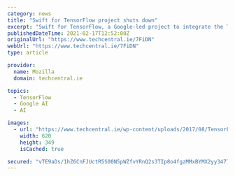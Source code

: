```yaml
---
category: news
title: "Swift for TensorFlow project shuts down"
excerpt: "Swift for TensorFlow, a Google-led project to integrate the TensorFlow machine learning library and Apple’s Swift language, is no longer in active development. Nevertheless, parts of the effort live on,"
publishedDateTime: 2021-02-17T12:52:00Z
originalUrl: "https://www.techcentral.ie/7FiDN"
webUrl: "https://www.techcentral.ie/7FiDN"
type: article

provider:
  name: Mozilla
  domain: techcentral.ie

topics:
  - TensorFlow
  - Google AI
  - AI

images:
  - url: "https://www.techcentral.ie/wp-content/uploads/2017/08/TensorFlow_logo_web.jpg"
    width: 620
    height: 349
    isCached: true

secured: "vTE9aDs/1hZ6CnFJUctR5S00N5pWZfvYRnQ2s3TIp8o4fgzMMxBYMX2yy3477j3cJ5Et2ryLfCPXDV4sTuShw5+6slS8WhBEXgzd0zm9j8H8sD4+e0ljIwN1pFe9ImvPpcUB57GHR9Wc6K+IkH8SI4oBLrDA2I7YklQ4kyAOsLYFC3q0/dU2gbYwy5Xqg+Q4nu94NulYXcV8WTAq8ZXyyBmwbXth1c+yZsMygyCIY4FxCBvsAmQ+LGB8l1Hyst90ykK/zpYxtABltIhEzWnDuNHfeQHGXuNaeLqzB0QpGZOH7nPprkaoA1AwXgYWrbmJjovSM1hzE2RzBG7CSQ1YSkkXXabKgKkcATUVrLuRrvc=;zcUeqvArEYEj797FdAeIJA=="
---
```


